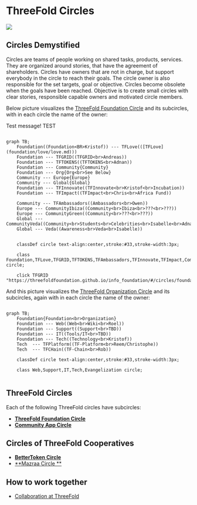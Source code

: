 # ThreeFold Circles

![](img/circles.jpeg)

## Circles Demystified

Circles are teams of people working on shared tasks, products, services. They are organized around stories, that have the agreement of shareholders. Circles have owners that are not in charge, but support everybody in the circle to reach their goals. The circle owner is also responsible for the set targets, goal or objective. Circles become obsolete when the goals have been reached. Objective is to create small circles with clear stories, responsible capable owners and motivated circle members.

Below picture visualizes the [ThreeFold Foundation Circle](/circles/foundation/foundation.md) and its subcircles, with in each circle the name of the owner:

Test message! TEST

```mermaid

graph TB; 
    Foundation((Foundation<BR>Kristof)) --- TFLove(([TFLove](foundation/love/love.md)))
    Foundation --- TFGRID((TFGRID<br>Andreas))
    Foundation --- TFTOKENS((TFTOKENS<br>Adnan))
    Foundation --- Community{Community}
    Foundation --- Org{Org<br>See Below}
    Community --- Europe{Europe}
    Community --- Global{Global}
    Foundation --- TFInnovate((TFInnovate<br>Kristof<br>Incubation))
    Foundation --- TFImpact((TFImpact<br>Chris<br>Africa Fund))

    Community --- TFAmbassadors((Ambassadors<br>Owen))
    Europe --- CommunityIbiza((Community<br>Ibiza<br>???<br>???))
    Europe --- CommunityGreen((Community<br>???<br>???))
    Global --- CommunityVeda((Community<br>Students<br>Celebrities<br>Isabelle<br>Adnan))
    Global --- Veda((Awareness<br>Veda<br>Isabelle))
 

    classDef circle text-align:center,stroke:#33,stroke-width:3px;  

    class Foundation,TFLove,TFGRID,TFTOKENS,TFAmbassadors,TFInnovate,TFImpact,CommunityIbiza,CommunityVeda,CommunityGreen,Veda,Crypto,Org circle;

    click TFGRID "https://threefoldfoundation.github.io/info_foundation/#/circles/foundation/grid/grid"

```

And this picture visualizes the [ThreeFold Organization Circle](/circles/tf_organization/tf_organization.md) and its subcircles, again with in each circle the name of the owner:

```mermaid

graph TB; 
    Foundation{Foundation<br>Organization}
    Foundation --- Web((Web<br>Wiki<br>Roel))
    Foundation --- Support((Support<br>TBD))
    Foundation --- IT((Tools/IT<br>TBD))
    Foundation --- Tech((Technology<br>Kristof))
    Tech  --- TFPlatform((TF-Platform<br>Reem/Christophe))
    Tech  --- TFCHain((TF-Chain<br>Rob))

    classDef circle text-align:center,stroke:#33,stroke-width:3px;  

    class Web,Support,IT,Tech,Evangelization circle;


```

## ThreeFold Circles

Each of the following ThreeFold circles have subcircles:

- [**ThreeFold Foundation Circle**](/circles/foundation/foundation.md)  
- [**Community App Circle**](/circles/community_app/community_app.md)
  
## Circles of ThreeFold Cooperatives
  
  - [**BetterToken Circle**](/circles/bettertoken/bettertoken.md)
  - [**Mazraa Circle **](/circles/mazraa/mazraa.md)

## How to work together

- [Collaboration at ThreeFold](/collaboration/README.md)
